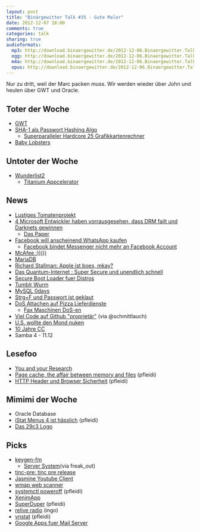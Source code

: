 ```yaml
---
layout: post
title: "Binärgewitter Talk #35 - Gute Maler"
date: 2012-12-07 18:00
comments: true
categories: talk
sharing: true
audioformats:
  mp3: http://download.binaergewitter.de/2012-12-06.Binaergewitter.Talk.35.mp3
  ogg: http://download.binaergewitter.de/2012-12-06.Binaergewitter.Talk.35.ogg
  m4a: http://download.binaergewitter.de/2012-12-06.Binaergewitter.Talk.35.m4a
  opus: http://download.binaergewitter.de/2012-12-06.Binaergewitter.Talk.35.opus
---
```

Nur zu dritt, weil der Marc packen muss. Wir werden wieder über John und heulen über GWT und Oracle.

## Toter der Woche

- [GWT](http://www.heise.de/newsticker/meldung/Googles-Web-Toolkit-GWT-Zukunft-nur-ueber-die-Community-1762451.html)
- [SHA-1 als Passwort Hashing Algo](http://arstechnica.com/security/2012/12/oh-great-new-attack-makes-some-password-cracking-faster-easier-than-ever/)
    - [Superparalleler Hardcore 25 Grafikkartenrechner](http://securityledger.com/new-25-gpu-monster-devours-passwords-in-seconds/)
- [Baby Lobsters](http://idle.slashdot.org/story/12/12/05/1737214/as-fish-stocks-collapse-overpopulated-lobsters-resort-to-cannibalism)

## Untoter der Woche

- [Wunderlist2](http://www.golem.de/news/6wunderkinder-wunderlist-2-wartet-auf-apples-freigabe-1212-96189.html)
    * [Titanium Appcelerator](https://github.com/appcelerator)

## News

- [Lustiges Tomatenprojekt](http://tomatos.have.no.32leav.es/)
- [4 Microsoft Entwickler haben vorrausgesehen, dass DRM failt und Darknets gewinnen](http://arstechnica.com/tech-policy/2012/11/how-four-microsoft-engineers-proved-copy-protection-would-fail/)
    - [Das Paper](http://crypto.stanford.edu/DRM2002/darknet5.doc)
- [Facebook will anscheinend WhatsApp kaufen](http://www.golem.de/news/geruecht-facebook-will-angeblich-whatsapp-kaufen-1212-96082.html)
    * [Facebook bindet Messenger nicht mehr an Facebook Account](http://www.golem.de/news/messenger-facebook-macht-whatsapp-konkurrenz-1212-96136.html)
- [McAfee :)))))](http://www.heise.de/newsticker/meldung/John-McAfee-will-Asyl-in-Guatemala-1762227.html)
- [MariaDB](http://www.heise.de/newsticker/meldung/Stiftung-fuer-MariaDB-startet-mit-1-Million-Euro-1762241.html)
- [Richard Stallman: Apple ist boes, mkay?](http://apple.slashdot.org/story/12/12/05/1949204/richard-stallman-apple-has-tightest-digital-handcuffs-in-history)
- [Das Quantum-Internet : Super Secure und unendlich schnell](http://www.nature.com/news/data-teleportation-the-quantum-space-race-1.11958)
- [Secure Boot Loader fuer Distros](http://mjg59.dreamwidth.org/20303.html)
- [Tumblr Wurm](http://arstechnica.com/security/2012/12/how-a-computer-worm-slithered-across-a-huge-number-of-tumblr-accounts/)
- [MySQL 0days](http://isc.sans.edu/diary.html?storyid=14611)
- [Strg+F und Passwort ist geklaut](http://www.heise.de/newsticker/meldung/Blogger-demonstrieren-gewieften-Passwortklau-1761237.html)
- [DoS Attachen auf Pizza Lieferdienste](http://www.heise.de/newsticker/meldung/DDOS-Attacken-auf-Pizzadienste-100-000-Euro-Belohnung-1762860.html)
    * [Fax Maschinen DoS-en](http://www.flickr.com/photos/trickartt/4772197624/)
- [Viel Code auf Github "proprietär"](http://www.golem.de/news/softwarelizenz-viele-projekte-auf-github-proprietaer-1212-96130.html) (via @schmittlauch)
- [U.S. wollte den Mond nuken](http://security.blogs.cnn.com/2012/11/28/u-s-had-plans-to-nuke-the-moon/?hpt=hp_c2)
- [10 Jahre CC](http://www.heise.de/newsticker/meldung/Creative-Commons-feiert-10-Geburtstag-1763457.html)
- Samba 4 - 11.12

## Lesefoo

- [You and your Research](http://www.gnucitizen.org/blog/you-and-your-research/)
- [Page cache, the affair between memory and files](http://duartes.org/gustavo/blog/post/page-cache-the-affair-between-memory-and-files) (pfleidi)
- [HTTP Header und Browser Sicherheit](http://itblog.eckenfels.net/archives/494-HTTP-Header-und-Browser-Sicherheit.html) (pfleidi)

## Mimimi der Woche

- Oracle Database
- [iStat Menus 4 ist hässlich](http://bjango.com/mac/istatmenus/) (pfleidi)
- [Das 29c3 Logo](http://blog.hep-cat.de/pics/29C3-logo.png)

## Picks

- [keygen-fm](http://keygen-fm.ru)
    - [Server System](http://keygen-fm.ru/images/server.jpg)(via freak_out)
- [tinc-pre: tinc pre release](https://aur.archlinux.org/packages/tinc-pre2/)
- [Jasmine Youtube Client](https://itunes.apple.com/de/app/jasmine-youtube-client/id554937050?mt=8)
- [wmap web scanner](http://www.offensive-security.com/metasploit-unleashed/WMAP_Web_Scanner)
- [systemctl poweroff](https://wiki.archlinux.org/index.php/Systemd_FAQ#Q:_My_computer_shuts_down.2C_but_the_power_stays_on) (pfleidi)
- [XenimApp]()
- [SuperDuper](http://www.shirt-pocket.com/SuperDuper/SuperDuperDescription.html) (pfleidi)
- [relive radio](http://reliveradio.de/) (ingo)
- [vnstat](http://humdi.net/vnstat/) (pfleidi)
- [Google Apps fuer Mail Server]()
